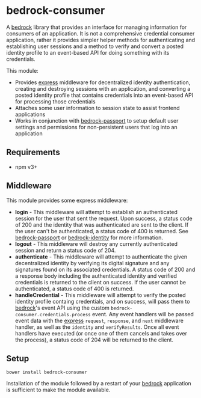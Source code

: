 # bedrock-consumer

A [bedrock][] library that provides an interface for managing information
for consumers of an application. It is not a comprehensive credential
consumer application, rather it provides simpler helper methods for
authenticating and establishing user sessions and a method to verify and
convert a posted identity profile to an event-based API for doing something
with its credentials.

This module:

* Provides [express][] middleware for decentralized identity authentication,
  creating and destroying sessions with an application, and converting
  a posted identity profile that contains credentials into an event-based
  API for processing those credentials
* Attaches some user information to session state to assist frontend
  applications
* Works in conjunction with [bedrock-passport][] to setup default user
  settings and permissions for non-persistent users that log into an
  application



## Requirements

- npm v3+

## Middleware

This module provides some express middleware:

* **login** - This middleware will attempt to establish an authenticated
  session for the user that sent the request. Upon success, a status code
  of 200 and the identity that was authenticated are sent to the client. If
  the user can't be authenticated, a status code of 400 is returned. See
  [bedrock-passport][] or [bedrock-identity][] for more information.
* **logout** - This middleware will destroy any currently authenticated
  session and return a status code of 204.
* **authenticate** - This middleware will attempt to authenticate the given
  decentralized identity by verifying its digital signature and any signatures
  found on its associated credentials. A status code of 200 and a response
  body including the authenticated identity and verified credentials is
  returned to the client on success. If the user cannot be authenticated, a
  status code of 400 is returned.
* **handleCredential** - This middleware will attempt to verify the posted
  identity profile containg credentials, and on success, will pass them to
  [bedrock][]'s event API using the custom
  `bedrock-consumer.credentials.process` event. Any event handlers will be
  passed event data with the [express] `request`, `response`, and `next`
  middleware handler, as well as the `identity` and `verifyResults`. Once
  all event handlers have executed (or once one of them cancels and takes over
  the process), a status code of 204 will be returned to the client.

## Setup

```
bower install bedrock-consumer
```

Installation of the module followed by a restart of your [bedrock][]
application is sufficient to make the module available.

<!-- ## How It Works

TODO: -->


[bedrock]: https://github.com/digitalbazaar/bedrock
[bedrock-identity]: https://github.com/digitalbazaar/bedrock-identity
[bedrock-passport]: https://github.com/digitalbazaar/bedrock-passport
[express]: https://github.com/expressjs/express

